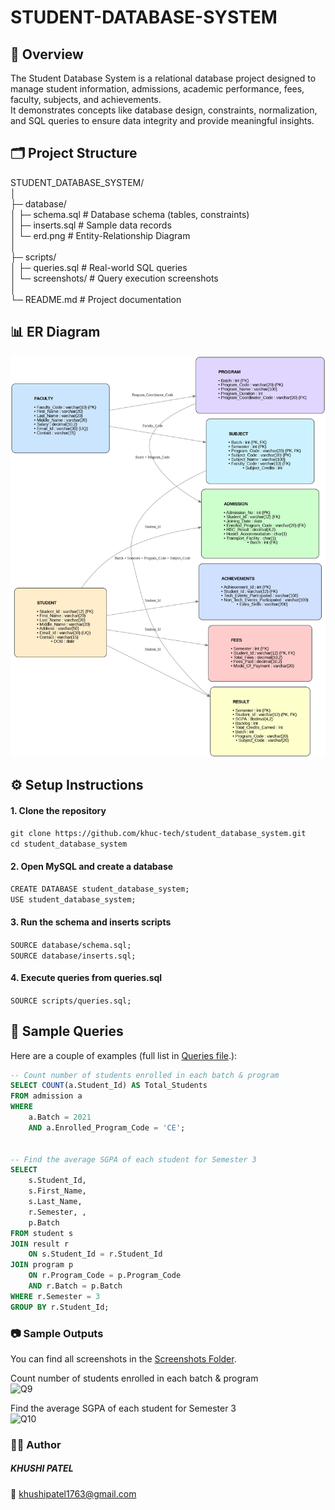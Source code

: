 # STUDENT-DATABASE-SYSTEM

## 📌 Overview

The Student Database System is a relational database project designed to manage student information, admissions, academic performance, fees, faculty, subjects, and achievements.  
It demonstrates concepts like database design, constraints, normalization, and SQL queries to ensure data integrity and provide meaningful insights.  
 
## 🗂️ Project Structure
STUDENT_DATABASE_SYSTEM/  
│  
├─ database/  
│   ├─ schema.sql       # Database schema (tables, constraints)  
│   ├─ inserts.sql      # Sample data records  
│   └─ erd.png          # Entity-Relationship Diagram  
│  
├─ scripts/  
│   ├─ queries.sql      # Real-world SQL queries  
│   └─ screenshots/     # Query execution screenshots  
│  
└─ README.md            # Project documentation  


## 📊 ER Diagram
![erd](database/erd.png)  

## ⚙️ Setup Instructions

#### 1. Clone the repository

```git clone https://github.com/khuc-tech/student_database_system.git```  
```cd student_database_system```

#### 2. Open MySQL and create a database

```CREATE DATABASE student_database_system;```  
```USE student_database_system;```

#### 3. Run the schema and inserts scripts

```SOURCE database/schema.sql;```  
```SOURCE database/inserts.sql;```

#### 4. Execute queries from queries.sql

```SOURCE scripts/queries.sql;```  


## 🔎 Sample Queries

Here are a couple of examples (full list in [Queries file](scripts/queries.sql).):  

```sql  
-- Count number of students enrolled in each batch & program  
SELECT COUNT(a.Student_Id) AS Total_Students
FROM admission a
WHERE 
    a.Batch = 2021 
    AND a.Enrolled_Program_Code = 'CE';


-- Find the average SGPA of each student for Semester 3
SELECT 
    s.Student_Id, 
    s.First_Name, 
    s.Last_Name, 
    r.Semester, , 
    p.Batch 
FROM student s 
JOIN result r 
    ON s.Student_Id = r.Student_Id 
JOIN program p 
    ON r.Program_Code = p.Program_Code 
    AND r.Batch = p.Batch 
WHERE r.Semester = 3 
GROUP BY r.Student_Id;
```  
### 📷 Sample Outputs

You can find all screenshots in the [Screenshots Folder](scripts/screenshots/).  

Count number of students enrolled in each batch & program  
![Q9](screenshots/Q9.png)  

Find the average SGPA of each student for Semester 3  
![Q10](screenshots/Q10.png)  


### 👩‍💻 Author

##### KHUSHI PATEL  
📧 khushipatel1763@gmail.com
